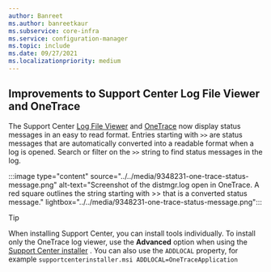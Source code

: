 ```yaml
---
author: Banreet
ms.author: banreetkaur
ms.subservice: core-infra
ms.service: configuration-manager
ms.topic: include
ms.date: 09/27/2021
ms.localizationpriority: medium
---
```


## <a name="bkmk_onetrace"></a> Improvements to Support Center Log File Viewer and OneTrace
<!--9348231, 10915091-->
The Support Center [Log File Viewer](../../../../support/support-center.md#support-center-log-file-viewer) and [OneTrace](../../../../support/support-center-onetrace.md) now display status messages in an easy to read format. Entries starting with `>>` are status messages that are automatically converted into a readable format when a log is opened. Search or filter on the `>>` string to find status messages in the log.

:::image type="content" source="../../media/9348231-one-trace-status-message.png" alt-text="Screenshot of the distmgr.log open in OneTrace. A red square outlines the string starting with >> that is a converted status message." lightbox="../../media/9348231-one-trace-status-message.png":::

> [!TIP]
> When installing Support Center, you can install tools individually. To install only the OneTrace log viewer, use the **Advanced** option when using the [Support Center installer](../../../../support/support-center.md#install) . You can also use the `ADDLOCAL` property, for example `supportcenterinstaller.msi ADDLOCAL=OneTraceApplication`
